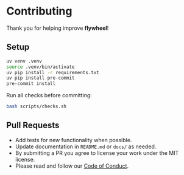 # Contributing

Thank you for helping improve **flywheel**!

## Setup

```bash
uv venv .venv
source .venv/bin/activate
uv pip install -r requirements.txt
uv pip install pre-commit
pre-commit install
```

Run all checks before committing:

```bash
bash scripts/checks.sh
```

## Pull Requests

- Add tests for new functionality when possible.
- Update documentation in `README.md` or `docs/` as needed.
- By submitting a PR you agree to license your work under the MIT license.
- Please read and follow our [Code of Conduct](CODE_OF_CONDUCT.md).
